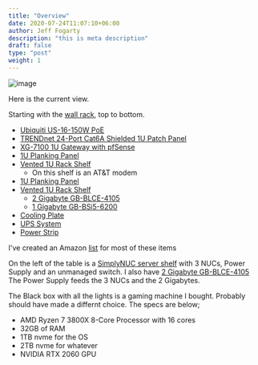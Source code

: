 ```yaml
---
title: "Overview"
date: 2020-07-24T11:07:10+06:00
author: Jeff Fogarty
description: "this is meta description"
draft: false
type: "post"
weight: 1
---
```


![image](../../img/lab/IMG_5758.jpg?width=500px)

Here is the current view.  

Starting with the [wall rack](https://www.amazon.com/gp/product/B01M1OCOC7/ref=ppx_yo_dt_b_search_asin_title?ie=UTF8&psc=1), top to bottom.

- [Ubiquiti US-16-150W PoE](https://www.amazon.com/gp/product/B01E46ATQ0/ref=ppx_yo_dt_b_search_asin_title?ie=UTF8&psc=1)
- [TRENDnet 24-Port Cat6A Shielded 1U Patch Panel](https://www.amazon.com/gp/product/B07D5RQGKF/ref=ppx_yo_dt_b_search_asin_title?ie=UTF8&psc=1)
- [XG-7100 1U Gateway with pfSense](https://store.netgate.com/XG-7100.aspx)
- [1U Planking Panel](https://www.amazon.com/gp/product/B003AVPUWY/ref=ppx_yo_dt_b_search_asin_title?ie=UTF8&psc=1)
- [Vented 1U Rack Shelf](https://www.amazon.com/gp/product/B01C9KYUG8/ref=ppx_yo_dt_b_search_asin_title?ie=UTF8&psc=1)
  - On this shelf is an AT&T modem
- [1U Planking Panel](https://www.amazon.com/gp/product/B003AVPUWY/ref=ppx_yo_dt_b_search_asin_title?ie=UTF8&psc=1)
- [Vented 1U Rack Shelf](https://www.amazon.com/gp/product/B01C9KYUG8/ref=ppx_yo_dt_b_search_asin_title?ie=UTF8&psc=1)
  - [2 Gigabyte GB-BLCE-4105](https://www.amazon.com/gp/product/B07DMM7Z7N/ref=ppx_yo_dt_b_search_asin_title?ie=UTF8&psc=1)
  - [1 Gigabyte GB-BSi5-6200](https://www.amazon.com/gp/product/B0196LP1LG/ref=ppx_yo_dt_b_search_asin_title?ie=UTF8&psc=1)
- [Cooling Plate](https://www.amazon.com/gp/product/B00ZQPDB7I/ref=ppx_yo_dt_b_search_asin_title?ie=UTF8&psc=1)
- [UPS System](https://www.amazon.com/gp/product/B000XJLLKG/ref=ppx_yo_dt_b_search_asin_title?ie=UTF8&psc=1)
- [Power Strip](https://www.amazon.com/dp/B00BQO5S0G/?coliid=I2AFZU0EWBLSW4&colid=1WAP5034L6ZQL&psc=1&ref_=lv_ov_lig_dp_it)

I've created an Amazon [list](https://www.amazon.com/hz/wishlist/ls/1WAP5034L6ZQL?ref_=wl_share) for most of these items

On the left of the table is a [SimplyNUC server shelf](https://simplynuc.com/3u-nuc-server-shelf/) with 3 NUCs, Power Supply and an unmanaged switch.
I also have [2 Gigabyte GB-BLCE-4105](https://www.amazon.com/gp/product/B07DMM7Z7N/ref=ppx_yo_dt_b_search_asin_title?ie=UTF8&psc=1) 
The Power Supply feeds the 3 NUCs and the 2 Gigabytes.

The Black box with all the lights is a gaming machine I bought.  Probably should have made a differnt choice. The specs are below;
- AMD Ryzen 7 3800X 8-Core Processor with 16 cores
- 32GB of RAM
- 1TB nvme for the OS
- 2TB nvme for whatever
- NVIDIA RTX 2060 GPU

